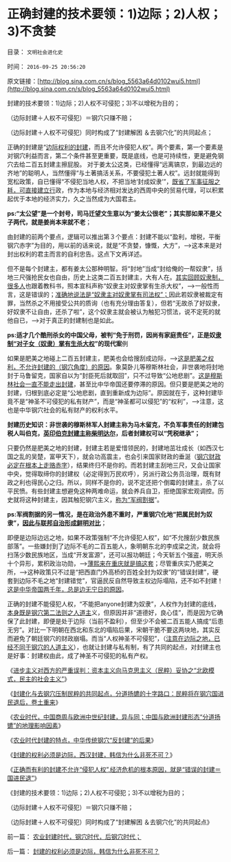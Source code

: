 # 正确封建的技术要领：1)边际；2)人权；3)不贪婪

目录： `文明社会进化史` 

时间： `2016-09-25 20:56:20` 

原文链接：[http://blog.sina.com.cn/s/blog_5563a64d0102wui5.html](http://blog.sina.com.cn/s/blog_5563a64d0102wui5.html)

封建的技术要领：1)边际；2)人权不可侵犯；3)不以增税为目的；

（边际封建＋人权不可侵犯）＝钢穴只赚不赔；

（边际封建＋人权不可侵犯）同时构成了“封建解困 ＆去钢穴化”的共同起点；

正确的封建是“[边际权利的封建](../../../2016/9/23/封建的权利必须是边际，韩信为什么非死不可？.md)，而且不允许侵犯人权”。两个要素，第一个要素是对钢穴利益而言，第二个条件甚至更重要，既是底线，也是可持续性，更是避免钢穴去给二百五封建主擦屁股。
对于姜太公这类，已经懂得“远离镐京，到最边远的齐地”的聪明人，当然懂得“与土著搞活关系，不要侵犯土著人权”。远封就能得到宽松政策，自已懂得“不侵犯当地人权，不把当地‘封成奴隶’”，[既省了军事征服之耗，可直接建立行](../../../2016/3/7/少数民族很容易被安定，也很容易“不安分”.md)政，作为本地与经济相对发达的西周中央的贸易代理，可以积累起优于本地的经济实力，久之当然成为大国君主。

**ps:“太公望”是一个封号，司马迁望文生意以为“姜太公很老”；其实那如果不是父子两代，就是姜尚本来就不老**；

由封建的前两个要点，逻辑可以推出第３个要点：封建不能以“盈利，增税，平衡钢穴赤字”为目的，用以前的话来说，就是“不贪婪，慷慨，大方”，——>这本来是对封出权利的君主而言的自利忠告。这点下文再详述。

但不是每个封建主，都有姜太公那种明智。将“封地”当成“封给俺的一帮奴隶”，括地三尺强抢民女也自由，历史上这类二百五封建主，大有人在。[其实回顾奴隶制，很多人](../../../2011/7/25/人类社会只有两种形态;私人蓄养的奴隶制暂时消失了；.md)也跟着教科书，照本宣科声称“奴隶主对奴隶掌有生杀大权”，——>一般性而言，这是错误的；[准确地说法是“奴隶主对奴隶掌有司法权”；](../../../2011/7/25/妖魔化奴隶制和奴隶主的优越感.md)因此若奴隶被裁定有罪，当然杀之不用接受公共的质询（也有充分理由答复），但若“无故杀了好奴隶，好奴隶不让自由，还杀了啦”，这个奴隶主就会被认为触犯习惯法，说不定死的就他自已，——>对于真正的封建制也是如此。

**ps:适才几个酷刑杀女的中国父母，被判“免于刑罚，因尚有家庭责任”，正是奴[隶制“对子女（奴隶）掌有生杀大权](../../../2012/4/11/通过家庭暴力理解历史中的奴隶制.md)”的现代案**例

如果是肥美之地碰上二百五封建主，肥美也会给搜刮成边际，——>[这是肥美之权利，不允许封建的（钢穴角度）的原因](../../../2016/9/21/中国与欧洲封建形态“分道扬镳”的地理影响因素；.md)。象莫卧儿等穆斯林社会，非世袭地将封地封于马鲁留克，国家自以为“封臣死后就取回”，只不过导致“公地悲剧”。[这是穆斯林社会一直不能走出封建](../../../2012/3/28/为什么穆斯林没有进入资本主义？哈里发帝国.md)，甚至比中华帝国还要停滞的原因。但只要是肥美之地的封建，归根到底必定是“公地悲剧，直到重新成为边际”。原因就在于，这种封建毕竟不是“神圣不可侵犯的私有财产”，而是“神圣都可以侵犯”的“权利”，——>注意，这也是中华钢穴社会的私有财产的权利水平。

**封建历史知识：非世袭的穆斯林军人封建主称为马木留克，不负军事责任的封建包税人叫伯克，[英印伯克封建主称柴明达尔](../../../2012/1/29/英印土地农业税制度之柴明达尔，莱特瓦尔和人民公社.md)，后者封建权可以“凭税继承”；**

只要仍然是肥美之地的封建，封建主若是爱惜领民的，封建地茁壮成长（如西汉七国之乱的吴楚，富甲天下），就会功高震主，也会引来国家财政的垂涎（[钢穴财政必定在根本上走赂赤字](../../../2016/8/30/财政定理的知识温习；兼谈卢麒元同志；.md)），结果终归不是你的。而若封建主刮地三尺，又会让国家中央，觉得取缔你的封建权（必定得到万民欢呼），另派行政公务员治理，既有财政之利也得民心之归。所以，同样不是你的，说不定还把个倒霉的封建主，杀了以平民愤。有些封建主想避免这种两难命运，就会养兵自卫，拒绝国家宏观调控。历史就将这种封建主，因其触犯钢穴主义，[称为“军阀割据](../../../2009/9/10/军阀割据不是地方民主自治.md)”。

**ps:军阀割据的另一情况，是在政治外患不重时，严重钢穴化地“把属民封为奴隶”，[因此与联邦自治形成鲜明对比](../../../2011/10/30/中世纪的长子继承权和领土完整.md)**；

即便是边际边远之地，如果不政策强制“不允许侵犯人权”，如“不允搜刮少数民族部落”。一些嫌封到了边际不毛的二百五能人，象明朝东北的李成梁之流，就会将扫荡少数民族地区，当成“开发富源”，还可以报功朝廷；今天斩五个强盗，明天杀十个异形，累积政治功勋，——>[薄熙来在重庆就是搞这套](../../../2009/10/11/可以定制的打黑.md)；尽管重庆实乃肥美之所，——>这种政策只不过是“把西直门外高桥的百姓全封为奴隶”的“错误封建”，硬套到边际不毛之地“封建错觉”，官逼民反自然导致主权边际塌陷，还不如不封建！[这是中华帝国两千年，总是边无宁日的原因](../../../2016/9/22/农业时代封建的特点，中华传统钢穴“反封建”的后果；.md)。

正确的封建不能侵犯人权，“不能把anyone封建为奴隶”，人权作为封建的底线，[本身既是钢穴第二法则之人道主](../../../2016/8/9/“去钢穴化”的极简要点：抑制“特权最大化”.md)义，但原因并非“道德好，良心佳”，而是因为它确保了此封建，即便是处于边际（当前不盈利），但至少不会被二百五能人搞成“后患无穷”。对比一下明朝在西北和东北的塌陷后果，宋朝干脆不要这两块地，其实反而避免了朝廷钢穴的财政崩塌。而当“人权神圣不可侵犯”，（[注意在边际之地，已经不同于钢穴的人道主义](../../../2011/1/26/人权不是人道，人道透支人权.md)），也就让封建与私有制，有了共同的起点，对封建主也是好事：封建权由此，成了神圣不可侵犯的私有产权。

《[进步主义对西方的严重误判：资本主义向马克思主义（民粹）妥协之“北欧模式，民主的社会主义”](../../../2016/9/19/进步主义对西方的严重误判：资本主义“向马克思主义取经”.md)》

《[封建化与去钢穴压制民粹的共同起点，分道扬镳的十字路口：民粹将在钢穴国进民退后，卷土重来](../../../2016/9/20/封建化与去钢穴的十字路口：民粹将在国进民退后，卷土重来；.md)》

《[农业时代，中国商周与欧洲中世纪封建，异与同；中国与欧洲封建形态“分道扬镳”的地理影响因素](../../../2016/9/21/中国与欧洲封建形态“分道扬镳”的地理影响因素；.md)》

《[农业时代封建的特点，中华传统钢穴“反封建”的后果](../../../2016/9/22/农业时代封建的特点，中华传统钢穴“反封建”的后果；.md)》

《[封建的权利必须是边际，西汉封建，韩信为什么非死不可？](../../../2016/9/23/封建的权利必须是边际，韩信为什么非死不可？.md)》

《[正确而有利的封建不允许“侵犯人权”,经济危机的根本原因，就是“错误的封建＝国进民退”](../../../2016/9/24/封建错觉，正确和错误的封建，姜太公的“供应侧改革”.md)》

《封建的技术要领：1)边际；2)人权不可侵犯；3)不以增税为目的；

（边际封建＋人权不可侵犯）＝钢穴只赚不赔；

（边际封建＋人权不可侵犯）同时构成了“封建解困 ＆去钢穴化”的共同起点》

前一篇： [农业封建时代，钢穴时代，后钢穴时代；](../../../2016/9/29/农业封建时代，钢穴时代，后钢穴时代；.md)

后一篇： [封建的权利必须是边际，韩信为什么非死不可？](../../../2016/9/23/封建的权利必须是边际，韩信为什么非死不可？.md)

